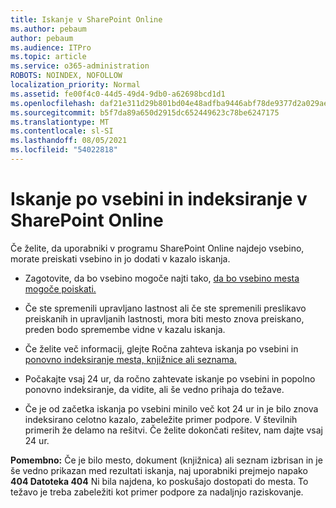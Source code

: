 ```yaml
---
title: Iskanje v SharePoint Online
ms.author: pebaum
author: pebaum
ms.audience: ITPro
ms.topic: article
ms.service: o365-administration
ROBOTS: NOINDEX, NOFOLLOW
localization_priority: Normal
ms.assetid: fe00f4c0-44d5-49d4-9db0-a62698bcd1d1
ms.openlocfilehash: daf21e311d29b801bd04e48adfba9446abf78de9377d2a029aebccbac3910c62
ms.sourcegitcommit: b5f7da89a650d2915dc652449623c78be6247175
ms.translationtype: MT
ms.contentlocale: sl-SI
ms.lasthandoff: 08/05/2021
ms.locfileid: "54022818"
---
```

# <a name="content-crawling-and-indexing-in-sharepoint-online"></a>Iskanje po vsebini in indeksiranje v SharePoint Online

Če želite, da uporabniki v programu SharePoint Online najdejo vsebino, morate preiskati vsebino in jo dodati v kazalo iskanja.

- Zagotovite, da bo vsebino mogoče najti tako, [da bo vsebino mesta mogoče poiskati.](https://docs.microsoft.com/sharepoint/make-site-content-searchable)

- Če ste spremenili upravljano lastnost ali če ste spremenili preslikavo preiskanih in upravljanih lastnosti, mora biti mesto znova preiskano, preden bodo spremembe vidne v kazalu iskanja.

- Če želite več informacij, glejte Ročna zahteva iskanja po vsebini in [ponovno indeksiranje mesta, knjižnice ali seznama.](https://docs.microsoft.com/sharepoint/crawl-site-content)

- Počakajte vsaj 24 ur, da ročno zahtevate iskanje po vsebini in popolno ponovno indeksiranje, da vidite, ali še vedno prihaja do težave.

- Če je od začetka iskanja po vsebini minilo več kot 24 ur in je bilo znova indeksirano celotno kazalo, zabeležite primer podpore. V številnih primerih že delamo na rešitvi. Če želite dokončati rešitev, nam dajte vsaj 24 ur.

**Pomembno:** Če je bilo mesto, dokument (knjižnica) ali seznam izbrisan in je še vedno prikazan med rezultati iskanja, naj uporabniki prejmejo napako **404 Datoteka 404** Ni bila najdena, ko poskušajo dostopati do mesta. To težavo je treba zabeležiti kot primer podpore za nadaljnjo raziskovanje.



